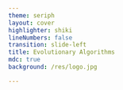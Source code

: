 ```yaml
---
theme: seriph
layout: cover
highlighter: shiki
lineNumbers: false
transition: slide-left
title: Evolutionary Algorithms
mdc: true
background: /res/logo.jpg

---
```

<IntroCard/>